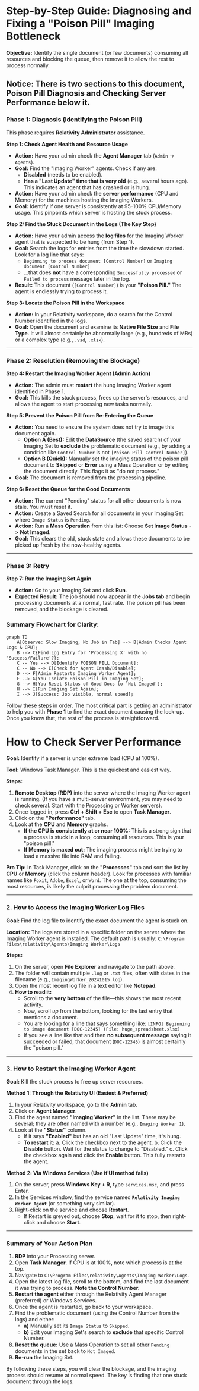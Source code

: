 # **Step-by-Step Guide: Diagnosing and Fixing a "Poison Pill" Imaging Bottleneck**

**Objective:** Identify the single document (or few documents) consuming all resources and blocking the queue, then remove it to allow the rest to process normally.

**Notice:** There is two sections to this document, Poison Pill Diagnosis and Checking Server Performance below it.
---

### **Phase 1: Diagnosis (Identifying the Poison Pill)**

This phase requires **Relativity Administrator** assistance.

**Step 1: Check Agent Health and Resource Usage**
*   **Action:** Have your admin check the **Agent Manager** tab (`Admin` -> `Agents`).
*   **Goal:** Find the "Imaging Worker" agents. Check if any are:
    *   **Disabled** (needs to be enabled).
    *   **Has a "Last Update" time that is very old** (e.g., several hours ago). This indicates an agent that has crashed or is hung.
*   **Action:** Have your admin check the **server performance** (CPU and Memory) for the machines hosting the Imaging Workers.
*   **Goal:** Identify if one server is consistently at 95-100% CPU/Memory usage. This pinpoints which server is hosting the stuck process.

**Step 2: Find the Stuck Document in the Logs (The Key Step)**
*   **Action:** Have your admin access the **log files** for the Imaging Worker agent that is suspected to be hung (from Step 1).
*   **Goal:** Search the logs for entries from the time the slowdown started. Look for a log line that says:
    *   `Beginning to process document [Control Number]` or `Imaging document [Control Number]`
    *   ...that does **not** have a corresponding `Successfully processed` or `Failed to process` message later in the log.
*   **Result:** This document (`[Control Number]`) is your **"Poison Pill."** The agent is endlessly trying to process it.

**Step 3: Locate the Poison Pill in the Workspace**
*   **Action:** In your Relativity workspace, do a search for the Control Number identified in the logs.
*   **Goal:** Open the document and examine its **Native File Size** and **File Type**. It will almost certainly be abnormally large (e.g., hundreds of MBs) or a complex type (e.g., `.vsd`, `.xlsx`).

---

### **Phase 2: Resolution (Removing the Blockage)**

**Step 4: Restart the Imaging Worker Agent (Admin Action)**
*   **Action:** The admin must **restart** the hung Imaging Worker agent identified in Phase 1.
*   **Goal:** This kills the stuck process, frees up the server's resources, and allows the agent to start processing new tasks normally.

**Step 5: Prevent the Poison Pill from Re-Entering the Queue**
*   **Action:** You need to ensure the system does not try to image this document again.
    *   **Option A (Best):** Edit the **DataSource** (the saved search) of your Imaging Set to **exclude** the problematic document (e.g., by adding a condition like `Control Number` is not `[Poison Pill Control Number]`).
    *   **Option B (Quick):** Manually set the imaging status of the poison pill document to **Skipped** or **Error** using a Mass Operation or by editing the document directly. This flags it as "do not process."
*   **Goal:** The document is removed from the processing pipeline.

**Step 6: Reset the Queue for the Good Documents**
*   **Action:** The current "Pending" status for all other documents is now stale. You must reset it.
*   **Action:** Create a Saved Search for all documents in your Imaging Set where `Image Status` is `Pending`.
*   **Action:** Run a **Mass Operation** from this list: Choose **Set Image Status** -> **Not Imaged**.
*   **Goal:** This clears the old, stuck state and allows these documents to be picked up fresh by the now-healthy agents.

---

### **Phase 3: Retry**

**Step 7: Run the Imaging Set Again**
*   **Action:** Go to your Imaging Set and click **Run**.
*   **Expected Result:** The job should now appear in the **Jobs tab** and begin processing documents at a normal, fast rate. The poison pill has been removed, and the blockage is cleared.

### **Summary Flowchart for Clarity:**

```mermaid
graph TD
    A[Observe: Slow Imaging, No Job in Tab] --> B[Admin Checks Agent Logs & CPU];
    B --> C{Find Log Entry for 'Processing X' with no 'Success/Failure'?};
    C -- Yes --> D[Identify POISON PILL Document];
    C -- No --> E[Check for Agent Crash/Disable];
    D --> F[Admin Restarts Imaging Worker Agent];
    F --> G[You Isolate Poison Pill in Imaging Set];
    G --> H[You Reset Status of Good Docs to 'Not Imaged'];
    H --> I[Run Imaging Set Again];
    I --> J[Success: Job visible, normal speed];
```

Follow these steps in order. The most critical part is getting an administrator to help you with **Phase 1** to find the exact document causing the lock-up. Once you know that, the rest of the process is straightforward.





# **How to Check Server Performance**


**Goal:** Identify if a server is under extreme load (CPU at 100%).

**Tool:** Windows Task Manager. This is the quickest and easiest way.

**Steps:**
1.  **Remote Desktop (RDP)** into the server where the Imaging Worker agent is running. (If you have a multi-server environment, you may need to check several. Start with the Processing or Worker servers).
2.  Once logged in, press **Ctrl + Shift + Esc** to open **Task Manager**.
3.  Click on the **"Performance"** tab.
4.  Look at the **CPU** and **Memory** graphs.
    *   **If the CPU is consistently at or near 100%:** This is a strong sign that a process is stuck in a loop, consuming all resources. This is your "poison pill."
    *   **If Memory is maxed out:** The imaging process might be trying to load a massive file into RAM and failing.

**Pro Tip:** In Task Manager, click on the **"Processes"** tab and sort the list by **CPU** or **Memory** (click the column header). Look for processes with familiar names like `Foxit`, `Adobe`, `Excel`, or `Word`. The one at the top, consuming the most resources, is likely the culprit processing the problem document.

---

### 2. How to Access the Imaging Worker Log Files

**Goal:** Find the log file to identify the exact document the agent is stuck on.

**Location:** The logs are stored in a specific folder on the server where the Imaging Worker agent is installed. The default path is usually:
`C:\Program Files\relativity\Agents\Imaging Worker\Logs`

**Steps:**
1.  On the server, open **File Explorer** and navigate to the path above.
2.  The folder will contain multiple `.log` or `.txt` files, often with dates in the filename (e.g., `ImagingWorker_20241015.log`).
3.  Open the most recent log file in a text editor like **Notepad**.
4.  **How to read it:**
    *   Scroll to the **very bottom** of the file—this shows the most recent activity.
    *   Now, scroll *up* from the bottom, looking for the last entry that mentions a document.
    *   You are looking for a line that says something like:
        `[INFO] Beginning to image document [DOC-12345] (File: huge_spreadsheet.xlsx)`
    *   If you see a line like that and then **no subsequent message** saying it succeeded or failed, that document (`DOC-12345`) is almost certainly the "poison pill."

---

### 3. How to Restart the Imaging Worker Agent

**Goal:** Kill the stuck process to free up server resources.

**Method 1: Through the Relativity UI (Easiest & Preferred)**
1.  In your Relativity workspace, go to the **Admin** tab.
2.  Click on **Agent Manager**.
3.  Find the agent named **"Imaging Worker"** in the list. There may be several; they are often named with a number (e.g., `Imaging Worker 1`).
4.  Look at the **"Status"** column.
    *   If it says **"Enabled"** but has an old "Last Update" time, it's hung.
    *   **To restart it:**
        a. Click the checkbox next to the agent.
        b. Click the **Disable** button. Wait for the status to change to "Disabled."
        c. Click the checkbox again and click the **Enable** button. This fully restarts the agent.

**Method 2: Via Windows Services (Use if UI method fails)**
1.  On the server, press **Windows Key + R**, type `services.msc`, and press Enter.
2.  In the Services window, find the service named **`Relativity Imaging Worker Agent`** (or something very similar).
3.  Right-click on the service and choose **Restart**.
    *   If Restart is greyed out, choose **Stop**, wait for it to stop, then right-click and choose **Start**.

---

### Summary of Your Action Plan

1.  **RDP** into your Processing server.
2.  Open **Task Manager**. If CPU is at 100%, note which process is at the top.
3.  Navigate to `C:\Program Files\relativity\Agents\Imaging Worker\Logs`.
4.  Open the latest log file, scroll to the bottom, and find the last document it was trying to process. **Note the Control Number.**
5.  **Restart the agent** either through the Relativity Agent Manager (preferred) or Windows Services.
6.  Once the agent is restarted, go back to your workspace.
7.  Find the problematic document (using the Control Number from the logs) and either:
    *   **a)** Manually set its `Image Status` to `Skipped`.
    *   **b)** Edit your Imaging Set's search to **exclude** that specific Control Number.
8.  **Reset the queue:** Use a Mass Operation to set all other `Pending` documents in the set back to `Not Imaged`.
9.  **Re-run** the Imaging Set.

By following these steps, you will clear the blockage, and the imaging process should resume at normal speed. The key is finding that one stuck document through the logs.
